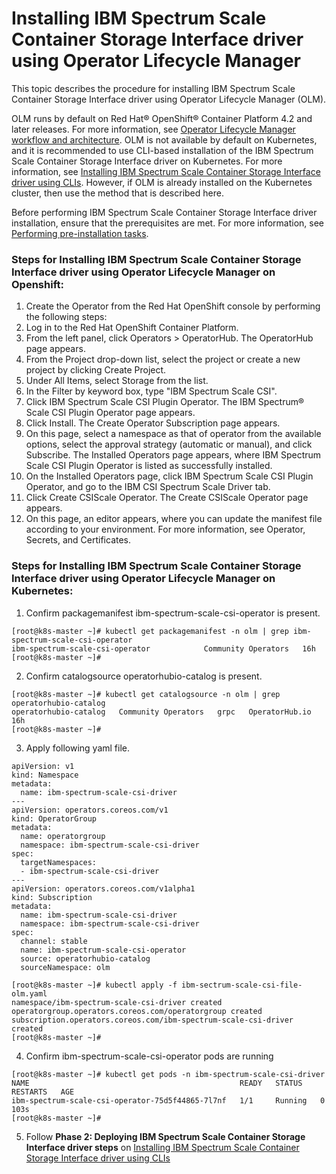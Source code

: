 # Installing IBM Spectrum Scale Container Storage Interface driver using Operator Lifecycle Manager

This topic describes the procedure for installing IBM Spectrum Scale Container Storage Interface driver using Operator Lifecycle Manager (OLM).

OLM runs by default on Red Hat® OpenShift® Container Platform 4.2 and later releases. For more information, see [Operator Lifecycle Manager workflow and architecture](https://www.ibm.com/links?url=https%3A%2F%2Fdocs.openshift.com%2Fcontainer-platform%2F4.7%2Foperators%2Funderstanding%2Folm%2Folm-understanding-olm.html). OLM is not available by default on Kubernetes, and it is recommended to use CLI-based installation of the IBM Spectrum Scale Container Storage Interface driver on Kubernetes. For more information, see [Installing IBM Spectrum Scale Container Storage Interface driver using CLIs](https://www.ibm.com/docs/en/STXKQY_CSI_SHR/com.ibm.spectrum.scale.csi.v2r20.doc/bl1csi_install_usingops.html#concept_fhm_3mm_rjb). However, if OLM is already installed on the Kubernetes cluster, then use the method that is described here.

Before performing IBM Spectrum Scale Container Storage Interface driver installation, ensure that the prerequisites are met. For more information, see [Performing pre-installation tasks](https://www.ibm.com/docs/en/STXKQY_CSI_SHR/com.ibm.spectrum.scale.csi.v2r20.doc/bl1csi_instal_prereq.html#bl1csi_instal_prereq).

### Steps for Installing IBM Spectrum Scale Container Storage Interface driver using Operator Lifecycle Manager on Openshift:
1. Create the Operator from the Red Hat OpenShift console by performing the following steps:
2. Log in to the Red Hat OpenShift Container Platform.
3. From the left panel, click Operators > OperatorHub. The OperatorHub page appears.
4. From the Project drop-down list, select the project or create a new project by clicking Create Project.
5. Under All Items, select Storage from the list.
6. In the Filter by keyword box, type "IBM Spectrum Scale CSI".
7. Click IBM Spectrum Scale CSI Plugin Operator. The IBM Spectrum® Scale CSI Plugin Operator page appears.
8. Click Install. The Create Operator Subscription page appears.
9. On this page, select a namespace as that of operator from the available options, select the approval strategy (automatic or manual), and click Subscribe. The Installed Operators page appears, where IBM Spectrum Scale CSI Plugin Operator is listed as successfully installed.
10. On the Installed Operators page, click IBM Spectrum Scale CSI Plugin Operator, and go to the IBM CSI Spectrum Scale Driver tab.
11. Click Create CSIScale Operator. The Create CSIScale Operator page appears.
12. On this page, an editor appears, where you can update the manifest file according to your environment. For more information, see Operator, Secrets, and Certificates.

### Steps for Installing IBM Spectrum Scale Container Storage Interface driver using Operator Lifecycle Manager on Kubernetes:
1. Confirm packagemanifest ibm-spectrum-scale-csi-operator is present. 
```
[root@k8s-master ~]# kubectl get packagemanifest -n olm | grep ibm-spectrum-scale-csi-operator
ibm-spectrum-scale-csi-operator            Community Operators   16h
[root@k8s-master ~]#
```
2. Confirm catalogsource operatorhubio-catalog is present. 
```
[root@k8s-master ~]# kubectl get catalogsource -n olm | grep operatorhubio-catalog
operatorhubio-catalog   Community Operators   grpc   OperatorHub.io   16h
[root@k8s-master ~]#
```
3. Apply following yaml file.
```
apiVersion: v1
kind: Namespace
metadata:
  name: ibm-spectrum-scale-csi-driver
---
apiVersion: operators.coreos.com/v1
kind: OperatorGroup
metadata:
  name: operatorgroup
  namespace: ibm-spectrum-scale-csi-driver
spec:
  targetNamespaces:
  - ibm-spectrum-scale-csi-driver
---
apiVersion: operators.coreos.com/v1alpha1
kind: Subscription
metadata:
  name: ibm-spectrum-scale-csi-driver
  namespace: ibm-spectrum-scale-csi-driver
spec:
  channel: stable
  name: ibm-spectrum-scale-csi-operator
  source: operatorhubio-catalog
  sourceNamespace: olm
```
```
[root@k8s-master ~]# kubectl apply -f ibm-sectrum-scale-csi-file-olm.yaml
namespace/ibm-spectrum-scale-csi-driver created
operatorgroup.operators.coreos.com/operatorgroup created
subscription.operators.coreos.com/ibm-spectrum-scale-csi-driver created
[root@k8s-master ~]#
```
4. Confirm ibm-spectrum-scale-csi-operator pods are running
```
[root@k8s-master ~]# kubectl get pods -n ibm-spectrum-scale-csi-driver
NAME                                               READY   STATUS    RESTARTS   AGE
ibm-spectrum-scale-csi-operator-75d5f44865-7l7nf   1/1     Running   0          103s
[root@k8s-master ~]#
```
5. Follow **Phase 2: Deploying IBM Spectrum Scale Container Storage Interface driver steps** on [Installing IBM Spectrum Scale Container Storage Interface driver using CLIs](https://www.ibm.com/docs/en/STXKQY_CSI_SHR/com.ibm.spectrum.scale.csi.v2r20.doc/bl1csi_install_usingops.html#concept_fhm_3mm_rjb)
